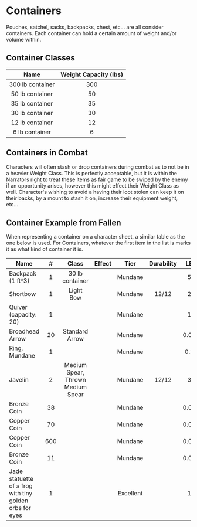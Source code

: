 # Containers

Pouches, satchel, sacks, backpacks, chest, etc... are all consider containers. Each container can hold a certain amount of weight and/or volume within.

## Container Classes

|       Name       | Weight Capacity (lbs) |
| :--------------: | :-------------------: |
| 300 lb container |          300          |
| 50 lb container |          50          |
| 35 lb container |          35          |
| 30 lb container |          30          |
| 12 lb container |          12          |
|  6 lb container  |           6           |

## Containers in Combat

Characters will often stash or drop containers during combat as to not be in a heavier Weight Class. This is perfectly acceptable, but it is within the Narrators right to treat these items as fair game to be swiped by the enemy if an opportunity arises, however this might effect their Weight Class as well. Character's wishing to avoid a having their loot stolen can keep it on their backs, by a mount to stash it on, increase their equipment weight, etc...

## Container Example from Fallen

When representing a container on a character sheet, a similar table as the one below is used. For Containers, whatever the first item in the list is marks it as what kind of container it is.

| Name                                                    |  #  |               Class               | Effect |   Tier   | Durability |  LB  | Value |
| ------------------------------------------------------- | :-: | :-------------------------------: | ------ | :-------: | :--------: | :--: | :---: |
| Backpack (1 ft^3)                                       |  1  |          30 lb container          |        |  Mundane  |            |  5  | 2 bc |
| Shortbow                                                |  1  |             Light Bow             |        |  Mundane  |   12/12   |  2  | 25 bc |
| Quiver (capacity: 20)                                   |  1  |                                  |        |  Mundane  |            |  1  | 1 bc |
| Broadhead Arrow                                         | 20 |          Standard Arrow          |        |  Mundane  |            | 0.05 | 5 cc |
| Ring, Mundane                                           |  1  |                                  |        |  Mundane  |            | 0.2 | 30 cc |
| Javelin                                                 |  2  | Medium Spear, Thrown Medium Spear |        |  Mundane  |   12/12   |  3  | 5 bc |
| Bronze Coin                                             | 38 |                                  |        |  Mundane  |            | 0.02 | 1 bc |
| Copper Coin                                             | 70 |                                  |        |  Mundane  |            | 0.02 | 1 cc |
| Copper Coin                                             | 600 |                                  |        |  Mundane  |            | 0.02 | 1 cc |
| Bronze Coin                                             | 11 |                                  |        |  Mundane  |            | 0.02 | 1 bc |
| Jade statuette of a frog with tiny golden orbs for eyes |  1  |                                  |        | Excellent |            |  1  | 50 bc |
